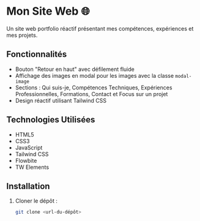 # Mon Site Web 🌐

Un site web portfolio réactif présentant mes compétences, expériences et mes projets.

## Fonctionnalités

- Bouton "Retour en haut" avec défilement fluide
- Affichage des images en modal pour les images avec la classe `modal-image`
- Sections : Qui suis-je, Compétences Techniques, Expériences Professionnelles, Formations, Contact et Focus sur un projet
- Design réactif utilisant Tailwind CSS

## Technologies Utilisées

- HTML5
- CSS3
- JavaScript
- Tailwind CSS
- Flowbite
- TW Elements

## Installation

1. Cloner le dépôt :

   ```bash
   git clone <url-du-dépôt>

